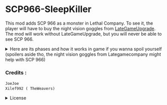 # SCP966-SleepKiller
This mod adds SCP 966 as a monster in Lethal Company. To see it, the player will have to buy the night vision goggles from [LateGameUpgrade](https://thunderstore.io/c/lethal-company/p/malco/Lategame_Upgrades/). The mod will work without LateGameUpgrade, but you will never be able to see SCP 966.

<details>
  <summary>Here are its phases and how it works in game if you wanna spoil yourself (spoilers aside tho, the night vision goggles from Lategamecompany might help with SCP 966)</summary>
LateGameUpgrade

### Roaming Phase
It will go around until it detects a player. If the player's stamina is above 10, it will go into the Tiering Phase. If the player's stamina is under 10, it will go into the Chasing Phase.

### Tiering Phase
It will follow the player around, using a shrike every 10 seconds that will drain about 20% of the player's stamina. When the player is below 10% stamina, it will go into the Chasing Phase.

### Chasing Phase
When in the Chasing Phase, it will hunt down the player until they are dead or leave the building. Then, it will go back into the Roaming Phase.
![Chilling.png](PictureThunderstorePage%2FChilling.png)
![CreepyWalk.png](PictureThunderstorePage%2FCreepyWalk.png)
</details>

### Credits :
    JoeJoe
    Xilef992 ( TheWeavers)
<details>
<summary>
License
</summary>
MIT License

Copyright (c) 2024 JohannesJoe & FelixAllard

Permission is hereby granted, free of charge, to any person obtaining a copy
of this software and associated documentation files (the "Software"), to deal
in the Software without restriction, including without limitation the rights
to use, copy, modify, merge, publish, distribute, sublicense, and/or sell
copies of the Software, and to permit persons to whom the Software is
furnished to do so, subject to the following conditions:

The above copyright notice and this permission notice shall be included in all
copies or substantial portions of the Software.

THE SOFTWARE IS PROVIDED "AS IS", WITHOUT WARRANTY OF ANY KIND, EXPRESS OR
IMPLIED, INCLUDING BUT NOT LIMITED TO THE WARRANTIES OF MERCHANTABILITY,
FITNESS FOR A PARTICULAR PURPOSE AND NONINFRINGEMENT. IN NO EVENT SHALL THE
AUTHORS OR COPYRIGHT HOLDERS BE LIABLE FOR ANY CLAIM, DAMAGES OR OTHER
LIABILITY, WHETHER IN AN ACTION OF CONTRACT, TORT OR OTHERWISE, ARISING FROM,
OUT OF OR IN CONNECTION WITH THE SOFTWARE OR THE USE OR OTHER DEALINGS IN THE
SOFTWARE.
</details>


